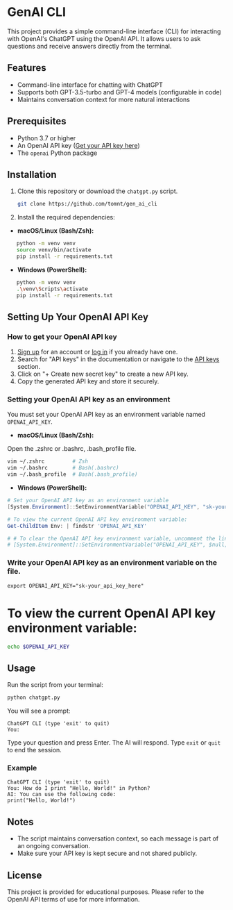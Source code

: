 # GenAI CLI

This project provides a simple command-line interface (CLI) for interacting with OpenAI's ChatGPT using the OpenAI API. It allows users to ask questions and receive answers directly from the terminal.

## Features

- Command-line interface for chatting with ChatGPT
- Supports both GPT-3.5-turbo and GPT-4 models (configurable in code)
- Maintains conversation context for more natural interactions

## Prerequisites

- Python 3.7 or higher
- An OpenAI API key ([Get your API key here](https://platform.openai.com/signup))
- The `openai` Python package

## Installation

1. Clone this repository or download the `chatgpt.py` script.
   ```bash (or PowerShell)
   git clone https://github.com/tomnt/gen_ai_cli
   ```
2. Install the required dependencies:

- **macOS/Linux (Bash/Zsh):**

```bash (or PowerShell)
   python -m venv venv
   source venv/bin/activate
   pip install -r requirements.txt
```

- **Windows (PowerShell):**

```bash (or PowerShell)
   python -m venv venv
   .\venv\Scripts\activate
   pip install -r requirements.txt
```

## Setting Up Your OpenAI API Key

### How to get your OpenAI API key

1. [Sign up](https://platform.openai.com/signup) for an account or [log in](https://platform.openai.com) if you already have one.
2. Search for "API keys" in the documentation or navigate to the [API keys](https://platform.openai.com/account/api-keys) section.
3. Click on "+ Create new secret key" to create a new API key.
4. Copy the generated API key and store it securely.

### Setting your OpenAI API key as an environment

You must set your OpenAI API key as an environment variable named `OPENAI_API_KEY`.

- **macOS/Linux (Bash/Zsh):**

Open the .zshrc or .bashrc, .bash_profile file.

```bash
vim ~/.zshrc         # Zsh
vim ~/.bashrc        # Bash(.bashrc)
vim ~/.bash_profile  # Bash(.bash_profile)
```

- **Windows (PowerShell):**

```powershell
# Set your OpenAI API key as an environment variable
[System.Environment]::SetEnvironmentVariable("OPENAI_API_KEY", "sk-your_api_key_here", "User")

# To view the current OpenAI API key environment variable:
Get-ChildItem Env: | findstr 'OPENAI_API_KEY'

# # To clear the OpenAI API key environment variable, uncomment the line below
# [System.Environment]::SetEnvironmentVariable("OPENAI_API_KEY", $null, "User")
```

### Write your OpenAI API key as an environment variable on the file.

```shell
export OPENAI_API_KEY="sk-your_api_key_here"
```

# To view the current OpenAI API key environment variable:

```bash
echo $OPENAI_API_KEY
```

## Usage

Run the script from your terminal:

```bash
python chatgpt.py
```

You will see a prompt:

```
ChatGPT CLI (type 'exit' to quit)
You:
```

Type your question and press Enter. The AI will respond. Type `exit` or `quit` to end the session.

### Example

```
ChatGPT CLI (type 'exit' to quit)
You: How do I print "Hello, World!" in Python?
AI: You can use the following code:
print("Hello, World!")
```

## Notes

- The script maintains conversation context, so each message is part of an ongoing conversation.
- Make sure your API key is kept secure and not shared publicly.

## License

This project is provided for educational purposes. Please refer to the OpenAI API terms of use for more information.
